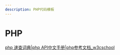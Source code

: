 ```yaml
---
description: PHP代码模板
---
```


# PHP

[php 速查词典|php API中文手册|php参考文档\_w3cschool](https://www.w3cschool.cn/php/dict)
